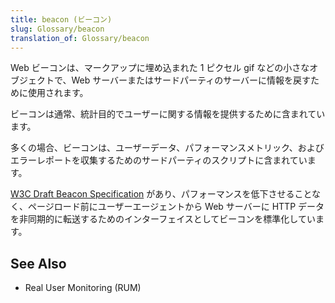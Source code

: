 ```yaml
---
title: beacon (ビーコン)
slug: Glossary/beacon
translation_of: Glossary/beacon
---
```

Web ビーコンは、マークアップに埋め込まれた 1 ピクセル gif などの小さなオブジェクトで、Web サーバーまたはサードパーティのサーバーに情報を戻すために使用されます。

ビーコンは通常、統計目的でユーザーに関する情報を提供するために含まれています。

多くの場合、ビーコンは、ユーザーデータ、パフォーマンスメトリック、およびエラーレポートを収集するためのサードパーティのスクリプトに含まれています。

[W3C Draft Beacon Specification](https://w3c.github.io/beacon/) があり、パフォーマンスを低下させることなく、ページロード前にユーザーエージェントから Web サーバーに HTTP データを非同期的に転送するためのインターフェイスとしてビーコンを標準化しています。

## See Also

- Real User Monitoring (RUM)
